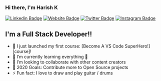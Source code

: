 ### Hi there, I'm Harish K

[![Linkedin Badge](https://img.shields.io/badge/-LinkedIn-0e76a8?style=flat-square&logo=Linkedin&logoColor=white)](https://www.linkedin.com/in/harish-k-40a078199/)
[![Website Badge](https://img.shields.io/badge/Website-3b5998?style=flat-square&logo=google-chrome&logoColor=white)](https://github.com/harishkoninti)
[![Twitter Badge](https://img.shields.io/badge/-Twitter-00acee?style=flat-square&logo=Twitter&logoColor=white)](https://twitter.com/kharish1997)
[![Instagram Badge](https://img.shields.io/badge/-Instagram-e4405f?style=flat-square&logo=Instagram&logoColor=white)](https://www.instagram.com/harish_koninti/?hl=en)


## I'm a Full Stack Developer!!

- 🔭 I just launched my first course: [Become A VS Code SuperHero!][course]!
- 🌱 I’m currently learning everything 🤣
- 👯 I’m looking to collaborate with other content creators
- 🥅 2020 Goals: Contribute more to Open Source projects
- ⚡ Fun fact: I love to draw and play guitar / drums

<!--
**harishkoninti/harishkoninti** is a ✨ _special_ ✨ repository because its `README.md` (this file) appears on your GitHub profile.

Here are some ideas to get you started:

- 🔭 I’m currently working on ...
- 🌱 I’m currently learning ...
- 👯 I’m looking to collaborate on ...
- 🤔 I’m looking for help with ...
- 💬 Ask me about ...
- 📫 How to reach me: ...
- 😄 Pronouns: ...
- ⚡ Fun fact: ...
-->
